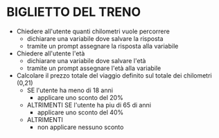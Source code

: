 # BIGLIETTO DEL TRENO

- Chiedere all'utente quanti chilometri vuole percorrere
    - dichiarare una variabile dove salvare la risposta
    - tramite un prompt assegnare la risposta alla variabile
- Chiedere all'utente l'età
    - dichiarare una variabile dove salvare l'età
    - tramite un prompt assegnare l'età alla variabile
- Calcolare il prezzo totale del viaggio definito sul totale dei chilometri (0,21)
    - SE l'utente ha meno di 18 anni
        - applicare uno sconto del 20%
    - ALTRIMENTI SE l'utente ha piu di 65 di anni
        - applicare uno sconto del 40%
    - ALTRIMENTI
        - non applicare nessuno sconto
